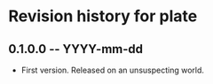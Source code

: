 # Revision history for plate

## 0.1.0.0 -- YYYY-mm-dd

* First version. Released on an unsuspecting world.
